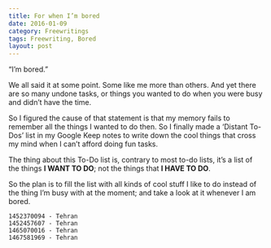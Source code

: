 ```yaml
---
title: For when I’m bored
date: 2016-01-09
category: Freewritings
tags: Freewriting, Bored
layout: post
---
```


“I’m bored.”

We all said it at some point. Some like me more than others. And yet there are so many undone tasks, or things you wanted to do when you were busy and didn’t have the time. 

<!--more-->

So I figured the cause of that statement is that my memory fails to remember all the things I wanted to do then. So I finally made a ‘Distant To-Dos’ list in my Google Keep notes to write down the cool things that cross my mind when I can’t afford doing fun tasks.

The thing about this To-Do list is, contrary to most to-do lists, it’s a list of the things **I WANT TO DO**; not the things that **I HAVE TO DO**.

So the plan is to fill the list with all kinds of cool stuff I like to do instead of the thing I’m busy with at the moment; and take a look at it whenever I am bored. 

```
1452370094 - Tehran  
1452457607 - Tehran  
1465070016 - Tehran  
1467581969 - Tehran  
```
